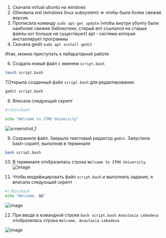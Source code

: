 1. Cкачала virtual ubuntu на windows
2. Oбновила wsl (windows linux subsystem) => чтобы была более свежая версия
3. Прописала команду `sudo apt-get update` (чтобы внутри убунту были наиболее свежие библиотеки, старый апт ссылался на старые файлы кот больше не существуют)
   apt - система которая инсталлирует программы
5. Cкачала gedit  `sudo apt install gedit`

Итак, можно приступать к лабараторной работе


6. Создала новый файл с именем `script.bash`

```bash
touch script.bash
```
7.Открыла созданный файл `script.bash` для редактирования. 
```bash
gedit script.bash
```
8. Вписала следующий скрипт

```bash
#!/bin/bash

echo "Welcome to ITMO University"
```
![screenshot_1](https://github.com/user-attachments/assets/24605719-9d59-418b-8c7c-7178859f3ffc)



9. Сохранила файл. Закрыла текстовый редактор `gedit`. Запустила bash-скрипт, выполнив в терминале

```bash
bash script.bash
```
10. В терминале отобразилась строка `Welcome to ITMO University`.
![image](https://github.com/user-attachments/assets/ab6faa3f-3972-49b1-a2de-097c736040e7)


12. Чтобы модифицировать файл `script.bash` и выполнить задание, я вписала следующий скрипт
    
```bash
#!/bin/bash
echo "Welcome, $@"
```
![image](https://github.com/user-attachments/assets/b943b5e2-7b31-492b-a628-9d4fc3cac0c4)

12. При вводе в командной строке `bash script.bash Anastasia Lebedeva` отобразилась строка `Welcome, Anastasia Lebedeva`

![image](https://github.com/user-attachments/assets/1df220d0-215f-4a54-b333-3a1e0b988fe9)
